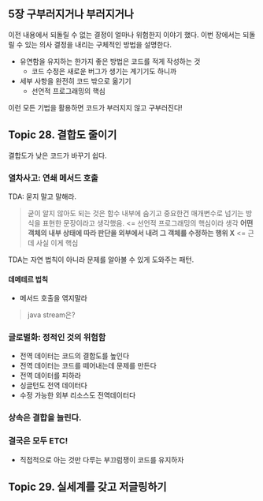  ## 5장 구부러지거나 부러지거나
이전 내용에서 되돌릴 수 없는 결정이 얼마나 위험한지 이야기 했다. 이번 장에서는 되돌릴 수 있는 의사 결정을 내리는 구체적인 방법을 설명한다.

- 유연함을 유지하는 한가지 좋은 방법은 코드를 적게 작성하는 것
  - 코드 수정은 새로운 버그가 생기는 계기기도 하니까
- 세부 사항을 완전히 코드 밖으로 옮기기
  - 선언적 프로그래밍의 핵심

이런 모든 기법을 활용하면 코드가 부러지지 않고 구부러진다!

 ## Topic 28. 결합도 줄이기
결합도가 낮은 코드가 바꾸기 쉽다.

### 열차사고: 연쇄 메서드 호출
TDA: 묻지 말고 말해라.
> 굳이 알지 않아도 되는 것은 함수 내부에 숨기고 중요한건 매개변수로 넘기는 방식을 표현한 문장이라고 생각했음. <= 선언적 프로그래밍의 핵심이라 생각
> **어떤 객체의 내부 상태에 따라 판단을 외부에서 내려 그 객체를 수정하는 행위 X** <= 근데 사실 이게 핵심

TDA는 자연 법칙이 아니라 문제를 알아볼 수 있게 도와주는 패턴.

#### 데메테르 법칙
- 메서드 호출을 엮지말라
> java stream은?

### 글로벌화: 정적인 것의 위험함
- 전역 데이터는 코드의 결합도를 높인다
- 전역 데이터는 코드를 떼어내는데 문제를 만든다
- 전역 데이터를 피하라
- 싱글턴도 전역 데이터다
- 수정 가능한 외부 리소스도 전역데이터다

### 상속은 결합을 늘린다.

### 결국은 모두 ETC!
- 직접적으로 아는 것만 다루는 부끄럼쟁이 코드를 유지하자


 ## Topic 29. 실세계를 갖고 저글링하기
